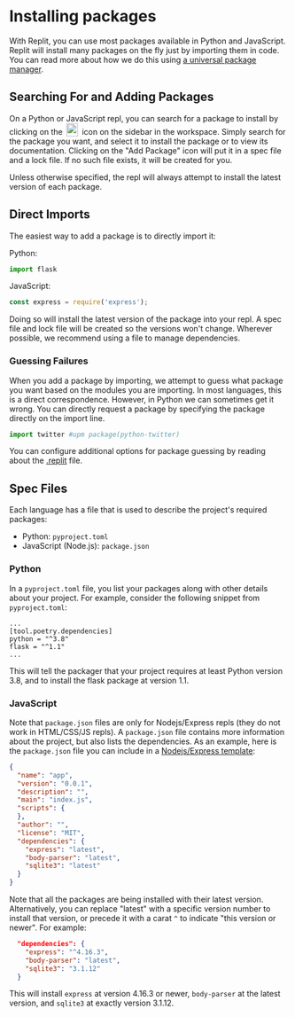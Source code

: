 # Installing packages

With Replit, you can use most packages available in Python and JavaScript. Replit will install many packages on the fly just by importing them in code. You can read more about how we do this using [a universal package manager](https://blog.replit.com/upm).

## Searching For and Adding Packages

On a Python or JavaScript repl, you can search for a package to install by clicking on the
<img
  src="https://replit-docs-images.bardia.repl.co/images/media/misc/libraries_hover.png"
  style="height: 24px; vertical-align:text-bottom; width: 21px; margin: 0 3px; display: inline-block;"
/>
icon on the sidebar in the workspace. Simply search for the package you want, and select it to install the package or to view its documentation. Clicking on the "Add Package" icon will put it in a spec file and a lock file. If no such file exists, it will be created for you.

Unless otherwise specified, the repl will always attempt to install the latest version of each package.

## Direct Imports

The easiest way to add a package is to directly import it:

Python:

```python
import flask
```

JavaScript:

```javascript
const express = require('express');
```

Doing so will install the latest version of the package into your repl. A spec file and lock file will be created so the versions won't change. Wherever possible, we recommend using a file to manage dependencies.

### Guessing Failures

When you add a package by importing, we attempt to guess what package you want based on the modules you are importing. In most languages, this is a direct correspondence. However, in Python we can sometimes get it wrong. You can directly request a package by specifying the package directly on the import line.

```python
import twitter #upm package(python-twitter)
```

You can configure additional options for package guessing by reading about the [.replit](https://docs.replit.com/repls/dot-replit) file.

## Spec Files

Each language has a file that is used to describe the project's required packages:

* Python: `pyproject.toml`
* JavaScript (Node.js): `package.json`

### Python

In a `pyproject.toml` file, you list your packages along with other details about your project. For example, consider the following snippet from `pyproject.toml`:

```
...
[tool.poetry.dependencies]
python = "^3.8"
flask = "^1.1"
...
```

This will tell the packager that your project requires at least Python version 3.8, and to install the flask package at version 1.1.

### JavaScript

Note that `package.json` files are only for Nodejs/Express repls (they do not work in HTML/CSS/JS repls). A `package.json` file contains more information about the project, but also lists the dependencies. As an example, here is the `package.json` file you can include in a
[Nodejs/Express template](https://replit.com/languages/nodejs):

```json
{
  "name": "app",
  "version": "0.0.1",
  "description": "",
  "main": "index.js",
  "scripts": {
  },
  "author": "",
  "license": "MIT",
  "dependencies": {
    "express": "latest",
    "body-parser": "latest",
    "sqlite3": "latest"
  }
}
```

Note that all the packages are being installed with their latest version. Alternatively, you can replace "latest" with a specific version number to install that version, or precede it with a carat `^` to indicate "this version or newer". For example:

```json
  "dependencies": {
    "express": "^4.16.3",
    "body-parser": "latest",
    "sqlite3": "3.1.12"
  }
```

This will install `express` at version 4.16.3 or newer, `body-parser` at the latest version, and `sqlite3` at exactly version 3.1.12.
